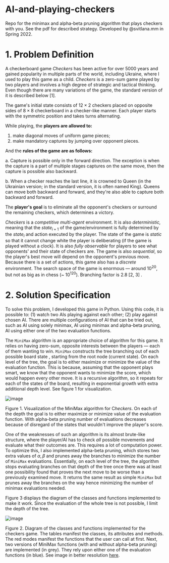 # AI-and-playing-checkers
Repo for the minimax and alpha-beta pruning algorithm that plays checkers with you. See the pdf for described strategy.
Developed by @svitlana.mm in Spring 2022.

# 1. Problem Definition

A checkerboard game *Checkers* has been active for over 5000 years and gained popularity in multiple parts of the world, including Ukraine, where I used to play this game as a child. *Checkers* is a zero-sum game played by two players and involves a high degree of strategic and tactical thinking. Even though there are many variations of the game, the standard version of it is described below [1].

The game's initial state consists of $12\times 2$ checkers placed on opposite sides of $8\times 8$ checkerboard in a checker-like manner. Each player starts with the symmetric position and takes turns alternating.

While playing, the **players are allowed to:**

1. make diagonal moves of uniform game pieces;
1. make mandatory captures by jumping over opponent pieces.

And the **rules of the game are as follows:**

a. Capture is possible only in the forward direction. The exception is when the capture is a part of multiple stages captures on the same move, then the capture is possible also backward.

b. When a checker reaches the last line, it is crowned to Queen (in the Ukrainian version; in the standard version, it is often named King). Queens can move both backward and forward, and they're also able to capture both backward and forward.

The **player's goal** is to eliminate all the opponent's checkers or surround the remaining checkers, which determines a victory. 

*Checkers* is a *competitive multi-agent* environment. It is also *deterministic,* meaning that the $state_{i+1}$ of the game/environment is fully determined by the $state_i$  and action executed by the player. The state of the game is *static* so that it cannot change white the player is deliberating (if the game is played without a clock). It is also *fully observable* for players to see what opponents' and their state of checkers are. The game is also *sequential*, so the player's best move will depend on the opponent's previous move. Because there is a set of actions, this game also has a *discrete* environment. The search space of the game is enormous — around $10^{20}$, but not as big as in chess (~ $10^{120}$). Branching factor is $2.8$ [2, 3] .

# 2. Solution Specification

To solve this problem, I developed this game in Python. Using this code, it is possible to:  (1) watch two AIs playing against each other; (2) play against chosen AI. There are multiple configurations of AI that can be tried out, such as AI using solely minimax, AI using minimax and alpha-beta pruning, AI using either one of the two evaluation functions. 

The `MiniMax` algorithm is an appropriate choice of algorithm for this game. It relies on having zero-sum, opposite interests between the players — each of them wanting to win. `MiniMax` constructs the tree branching out of each possible board state , starting from the root node (current state).  On each level of the tree, the goal is to either maximize or minimize the value of the evaluation function. This is because, assuming that the opponent plays smart, we know that the opponent wants to minimize the score, which would happen every other move. It is a recursive algorithm, so it repeats for each of the states of the board, resulting in exponential growth with extra additional depth level. See figure 1 for visualization.

![image](https://user-images.githubusercontent.com/44281687/121323786-cb2c2c80-c918-11eb-87d6-8db892ca7b8c.png)

Figure 1. Visualization of the MiniMax algorithm for C*heckers*. On each of the depth the goal is to either maximize or minimize value of the evaluation function. With alpha-beta pruning number of evaluations decreases because of disregard of the states that wouldn't improve the player's score.

One of the weaknesses of such an algorithm is its almost brute-like structure, where the player/AI has to check *all* possible movements and evaluate what their outcomes are. This requires a lot of computation power. To optimize this, I also implemented alpha-beta pruning, which stores two extra values of $\alpha, \beta$ and prunes away the branches to minimize the number of `MiniMax` evaluations. Essentially, on each level of the tree, the algorithm stops evaluating branches on that depth of the tree once there was at least one possibility found that proves the next move to be worse than a previously examined move. It returns the same result as simple `MiniMax` but prunes away the branches on the way hence minimizing the number of minimax evaluations needed.

Figure 3 displays the diagram of the classes and functions implemented to make it work. Since the evaluation of the whole tree is not possible, I limit the depth of the tree.

![image](https://user-images.githubusercontent.com/44281687/121323837-d54e2b00-c918-11eb-9985-aa1816c66ba2.png)

Figure 2. Diagram of the classes and functions implemented for the checkers game. The tables manifest the classes, its attributes and methods. The red modes manifest the functions that the user can call at first. Next, two versions of MiniMax functions (with and without alpha-beta pruning) are implemented (in grey). They rely upon either one of the evaluation functions (in blue).  See image in better resolution [here](https://whimsical.com/cs152-fp-4soGDMtPZ84XKEGgFiJS61).
```
